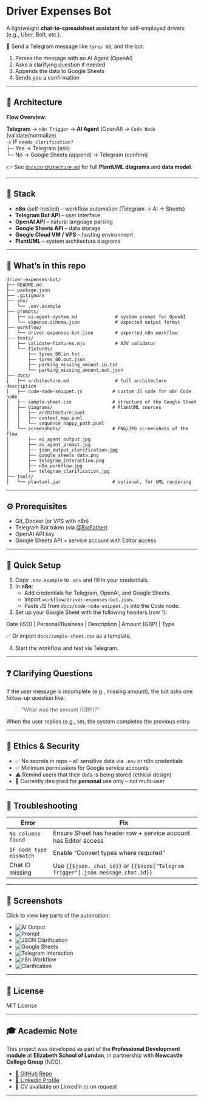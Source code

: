 # Driver Expenses Bot

A lightweight **chat-to-spreadsheet assistant** for self-employed drivers (e.g., Uber, Bolt, etc.).

💬 Send a Telegram message like `tyres 80`, and the bot:

1. Parses the message with an AI Agent (OpenAI)
2. Asks a clarifying question if needed
3. Appends the data to Google Sheets
4. Sends you a confirmation

---

## 🧠 Architecture

**Flow Overview**:

**Telegram** → `n8n Trigger` → **AI Agent** (OpenAI) → `Code Node` (validate/normalize)  
→ IF `needs_clarification?`  
├─ Yes → Telegram (ask)  
└─ No → Google Sheets (append) → Telegram (confirm)


👉 See [`docs/architecture.md`](docs/architecture.md) for full **PlantUML diagrams** and **data model**.

---

## 🧰 Stack

- **n8n** (self-hosted) – workflow automation (Telegram → AI → Sheets)
- **Telegram Bot API** – user interface
- **OpenAI API** – natural language parsing
- **Google Sheets API** – data storage
- **Google Cloud VM / VPS** – hosting environment
- **PlantUML** – system architecture diagrams

---

## 📁 What’s in this repo

```text
driver-expenses-bot/
├── README.md
├── package.json
├── .gitignore
├── env/
│   └── .env.example
├── prompts/
│   ├── ai-agent-system.md              # system prompt for OpenAI
│   └── expense.schema.json             # expected output format
├── workflow/
│   └── driver-expenses-bot.json        # exported n8n workflow
├── tests/
│   ├── validate-fixtures.mjs           # AJV validator
│   └── fixtures/
│       ├── tyres_80.in.txt
│       ├── tyres_80.out.json
│       ├── parking_missing_amount.in.txt
│       └── parking_missing_amount.out.json
├── docs/
│   ├── architecture.md                 # full architecture description
│   ├── code-node-snippet.js           # custom JS code for n8n Code node
│   ├── sample-sheet.csv               # structure of the Google Sheet
│   ├── diagrams/                      # PlantUML sources
│   │   ├── architecture.puml
│   │   ├── context_map.puml
│   │   └── sequence_happy_path.puml
│   └── screenshots/                   # PNG/JPG screenshots of the flow
│       ├── ai_agent_output.jpg
│       ├── ai_agent_prompt.jpg
│       ├── json_output_clarification.jpg
│       ├── google_sheets_data.png
│       ├── telegram_interaction.png
│       ├── n8n_workflow.jpg
│       └── telegram_clarification.jpg
├── tools/
│   └── plantuml.jar                   # optional, for UML rendering

```
---

## ⚙️ Prerequisites

- Git, Docker (or VPS with n8n)
- Telegram Bot token (via [@BotFather](https://t.me/BotFather))
- OpenAI API key
- Google Sheets API + service account with Editor access

---

## 🚀 Quick Setup

1. Copy `.env.example` to `.env` and fill in your credentials.
2. In **n8n**:
   - Add credentials for Telegram, OpenAI, and Google Sheets.
   - Import `workflow/driver-expenses-bot.json`.
   - Paste JS from `docs/code-node-snippet.js` into the Code node.
3. Set up your Google Sheet with the following headers (row 1):

Date (ISO) | Personal/Business | Description | Amount (GBP) | Type


✅ Or import `docs/sample-sheet.csv` as a template.

4. Start the workflow and test via Telegram.

---

## ❓ Clarifying Questions

If the user message is incomplete (e.g., missing amount), the bot asks one follow-up question like:

> “What was the amount (GBP)?”

When the user replies (e.g., `50`), the system completes the previous entry.

---

## 🔐 Ethics & Security

- ✅ No secrets in repo – all sensitive data via `.env` or n8n credentials
- ✅ Minimum permissions for Google service accounts
- ⚠️ Remind users that their data is being stored (ethical design)
- 🛑 Currently designed for **personal** use only – not multi-user

---

## 🧪 Troubleshooting

| Error | Fix |
|------|-----|
| `No columns found` | Ensure Sheet has header row + service account has Editor access |
| `IF node type mismatch` | Enable “Convert types where required” |
| Chat ID missing | Use `{{$json._chat_id}}` or `{{$node["Telegram Trigger"].json.message.chat.id}}` |

---

## 📸 Screenshots

Click to view key parts of the automation:

- ![AI Output](docs/screenshots/ai_agent_output.jpg)
- ![Prompt](docs/screenshots/ai_agent_prompt.jpg)
- ![JSON Clarification](docs/screenshots/json_output_clarification.jpg)
- ![Google Sheets](docs/screenshots/google_sheets_data.png)
- ![Telegram Interaction](docs/screenshots/telegram_interaction.png)
- ![n8n Workflow](docs/screenshots/n8n_workflow.jpg)
- ![Clarification](docs/screenshots/telegram_clarification.jpg)

---

## 📄 License

MIT License

---

## 🎓 Academic Note

This project was developed as part of the **Professional Development module** at **Elizabeth School of London**, in partnership with **Newcastle College Group** (NCG).

- [🔗 GitHub Repo](https://github.com/NicSterian/driver-expenses-bot)
- [🔗 LinkedIn Profile](https://www.linkedin.com/in/your-link-here)
- 📎 CV available on LinkedIn or on request

---
